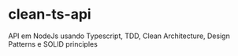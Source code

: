 # clean-ts-api 

API em NodeJs usando Typescript, TDD, Clean Architecture, Design Patterns e SOLID principles
